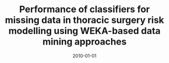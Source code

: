 ---
# Documentation: https://wowchemy.com/docs/managing-content/

title: Performance of classifiers for missing data in thoracic surgery risk modelling
  using WEKA-based data mining approaches
subtitle: ''
summary: ''
authors:
- zieba
- Marek Lubicz
tags: []
categories: []
date: '2010-01-01'
lastmod: 2022-10-07T05:50:13Z
featured: false
draft: false

# Featured image
# To use, add an image named `featured.jpg/png` to your page's folder.
# Focal points: Smart, Center, TopLeft, Top, TopRight, Left, Right, BottomLeft, Bottom, BottomRight.
image:
  caption: ''
  focal_point: ''
  preview_only: false

# Projects (optional).
#   Associate this post with one or more of your projects.
#   Simply enter your project's folder or file name without extension.
#   E.g. `projects = ["internal-project"]` references `content/project/deep-learning/index.md`.
#   Otherwise, set `projects = []`.
projects: []
publishDate: '2022-10-07T05:50:12.132375Z'
publication_types:
- '6'
abstract: ''
publication: '*Information systems architecture and technology : IT models in management
  process*'
---